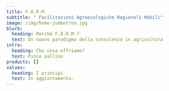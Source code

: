 ```yaml
---
title: F.A.R.M.
subtitle: " Facilitazioni Agroecologiche Regionali Mobili"
image: /img/home-jumbotron.jpg
blurb:
  heading: Perché F.A.R.M.?
  text: Un nuovo paradigma della consulenza in agricoltura
intro:
  heading: Che cosa offriamo?
  text: Pinco pallino
products: []
values:
  heading: I principi
  text: In aggiornamento.
---
```

